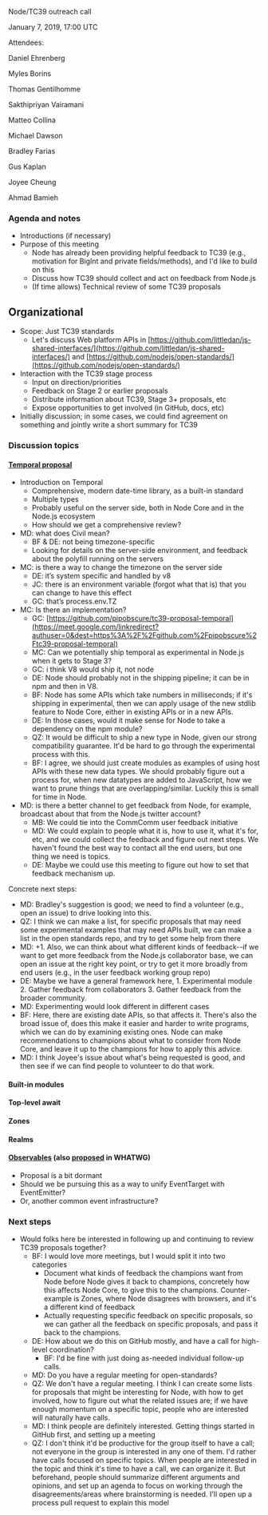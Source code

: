 Node/TC39 outreach call

January 7, 2019, 17:00 UTC

Attendees:

Daniel Ehrenberg

Myles Borins

Thomas Gentilhomme

Sakthipriyan Vairamani

Matteo Collina

Michael Dawson

Bradley Farias

Gus Kaplan

Joyee Cheung

Ahmad Bamieh


### Agenda and notes

* Introductions (if necessary)
* Purpose of this meeting
    * Node has already been providing helpful feedback to TC39 (e.g., motivation for BigInt and private fields/methods), and I'd like to build on this
    * Discuss how TC39 should collect and act on feedback from Node.js
    * (If time allows) Technical review of some TC39 proposals

## Organizational

* Scope: Just TC39 standards
    * Let's discuss Web platform APIs in [https://github.com/littledan/js-shared-interfaces/](https://github.com/littledan/js-shared-interfaces/) and [https://github.com/nodejs/open-standards/](https://github.com/nodejs/open-standards/) 
* Interaction with the TC39 stage process
    * Input on direction/priorities
    * Feedback on Stage 2 or earlier proposals
    * Distribute information about TC39, Stage 3+ proposals, etc
    * Expose opportunities to get involved (in GitHub, docs, etc)
* Initially discussion; in some cases, we could find agreement on something and jointly write a short summary for TC39

### Discussion topics

#### [Temporal proposal](https://github.com/tc39/proposal-temporal)

* Introduction on Temporal
    * Comprehensive, modern date-time library, as a built-in standard
    * Multiple types
    * Probably useful on the server side, both in Node Core and in the Node.js ecosystem
    * How should we get a comprehensive review?
* MD: what does Civil mean?
    * BF & DE: not being timezone-specific
    * Looking for details on the server-side environment, and feedback about the polyfill running on the servers
* MC: is there a way to change the timezone on the server side
    * DE: it’s system specific and handled by v8
    * JC: there is an environment variable (forgot what that is) that you can change to have this effect
    * GC: that’s process.env.TZ
* MC: Is there an implementation?
    * GC: [https://github.com/pipobscure/tc39-proposal-temporal](https://meet.google.com/linkredirect?authuser=0&dest=https%3A%2F%2Fgithub.com%2Fpipobscure%2Ftc39-proposal-temporal)
    * MC: Can we potentially ship temporal as experimental in Node.js when it gets to Stage 3?
    * GC: i think V8 would ship it, not node
    * DE: Node should probably not in the shipping pipeline; it can be in npm and then in V8.
    * BF: Node has some APIs which take numbers in milliseconds; if it's shipping in experimental, then we can apply usage of the new stdlib feature to Node Core, either in existing APIs or in a new APIs.
    * DE: In those cases, would it make sense for Node to take a dependency on the npm module?
    * QZ: It would be difficult to ship a new type in Node, given our strong compatibility guarantee. It'd be hard to go through the experimental process with this.
    * BF: I agree, we should just create modules as examples of using host APIs with these new data types. We should probably figure out a process for, when new datatypes are added to JavaScript, how we want to prune things that are overlapping/similar. Luckily this is small for time in Node.
* MD: is there a better channel to get feedback from Node, for example, broadcast about that from the Node.js twitter account?
    * MB: We could tie into the CommComm user feedback initiative
    * MD: We could explain to people what it is, how to use it, what it's for, etc, and we could collect the feedback and figure out next steps. We haven't found the best way to contact all the end users, but one thing we need is topics.
    * DE: Maybe we could use this meeting to figure out how to set that feedback mechanism up.

Concrete next steps:

* MD: Bradley's suggestion is good; we need to find a volunteer (e.g., open an issue) to drive looking into this.
* QZ: I think we can make a list, for specific proposals that may need some experimental examples that may need APIs built, we can make a list in the open standards repo, and try to get some help from there
* MD: +1. Also, we can think about what different kinds of feedback--if we want to get more feedback from the Node.js collaborator base, we can open an issue at the right key point, or try to get it more broadly from end users (e.g., in the user feedback working group repo)
* DE: Maybe we have a general framework here, 1. Experimental module 2. Gather feedback from collaborators 3. Gather feedback from the broader community.
* MD: Experimenting would look different in different cases
* BF: Here, there are existing date APIs, so that affects it. There's also the broad issue of, does this make it easier and harder to write programs, which we can do by examining existing ones. Node can make recommendations to champions about what to consider from Node Core, and leave it up to the champions for how to apply this advice.
* MD: I think Joyee's issue about what's being requested is good, and then see if we can find people to volunteer to do that work.

#### Built-in modules

#### Top-level await

#### Zones

#### Realms

#### [Observables](https://github.com/tc39/proposal-observable) (also [proposed](https://github.com/whatwg/dom/issues/544) in WHATWG)

* Proposal is a bit dormant
* Should we be pursuing this as a way to unify EventTarget with EventEmitter?
* Or, another common event infrastructure?

### Next steps

* Would folks here be interested in following up and continuing to review TC39 proposals together?
    * BF: I would love more meetings, but I would split it into two categories
        * Document what kinds of feedback the champions want from Node before Node gives it back to champions, concretely how this affects Node Core, to give this to the champions. Counter-example is Zones, where Node disagrees with browsers, and it's a different kind of feedback
        * Actually requesting specific feedback on specific proposals, so we can gather all the feedback on specific proposals, and pass it back to the champions.
    * DE: How about we do this on GitHub mostly, and have a call for high-level coordination?
        * BF: I'd be fine with just doing as-needed individual follow-up calls.
    * MD: Do you have a regular meeting for open-standards?
    * QZ: We don't have a regular meeting. I think I can create some lists for proposals that might be interesting for Node, with how to get involved, how to figure out what the related issues are; if we have enough momentum on a specific topic, people who are interested will naturally have calls.
    * MD: I think people are definitely interested. Getting things started in GitHub first, and setting up a meeting
    * QZ: I don't think it'd be productive for the group itself to have a call; not everyone in the group is interested in any one of them. I'd rather have calls focused on specific topics. When people are interested in the topic and think it's time to have a call, we can organize it. But beforehand, people should summarize different arguments and opinions, and set up an agenda to focus on working through the disagreements/areas where brainstorming is needed. I'll open up a process pull request to explain this model
